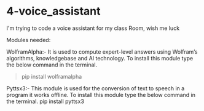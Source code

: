 # 4-voice_assistant
I'm trying to code a voice assistant for my class Room, wish me luck


Modules needed:

WolframAlpha:- It is used to compute expert-level answers using Wolfram’s algorithms,
knowledgebase and AI technology. To install this module type the below command in the terminal.
>pip install wolframalpha


Pyttsx3:- This module is used for the conversion of text to speech in a program it works offline. To install this module type the below command in the terminal.
pip install pyttsx3
